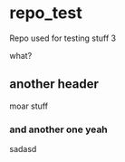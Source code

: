 # repo_test
Repo used for testing stuff 3

what?
## another header
moar stuff

### and another one yeah
sadasd
